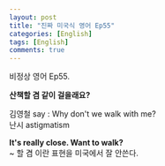 ```yaml
---
layout: post
title: "진짜 미국식 영어 Ep55"
categories: [English]
tags: [English]
comments: true
---
```


비정상 영어 Ep55.

<b>산책할 겸 같이 걸을래요?</b>

김영철 say : Why don't we walk with me? <br>
난시 astigmatism 

<b>It's really close. Want to walk?</b> <br>
~ 할 겸 이란 표현을 미국에서 잘 안쓴다.
